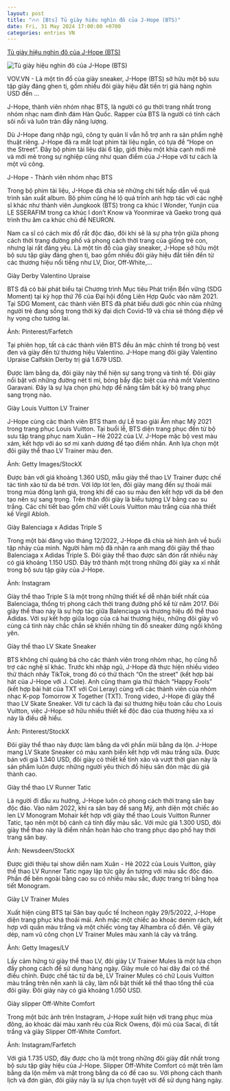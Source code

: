```yaml
---
layout: post
title: "🔥🔥 [Bts] Tủ giày hiệu nghìn đô của J-Hope (BTS)"
date: Fri, 31 May 2024 17:00:00 +0700
categories: entries VN
---
```

[Tủ giày hiệu nghìn đô của J-Hope (BTS)](https://vov.vn/giai-tri/thoi-trang/tu-giay-hieu-nghin-do-cua-j-hope-bts-post1098458.vov)

![Tủ giày hiệu nghìn đô của J-Hope (BTS)](https://vov-media.emitech.vn/sites/default/files/styles/og_image/public/2024-05/444760948_774237517834450_238513692316040394_n.png.jpg?v=1717203865)

VOV.VN - Là một tín đồ của giày sneaker, J-Hope (BTS) sở hữu một bộ sưu tập giày đáng ghen tị, gồm nhiều đôi giày hiệu đắt tiền trị giá hàng nghìn USD đến ...

J-Hope, thành viên nhóm nhạc BTS, là người có gu thời trang nhất trong nhóm nhạc nam đình đám Hàn Quốc. Rapper của BTS là người có tính cách sôi nổi và luôn tràn đầy năng lượng.

Dù J-Hope đang nhập ngũ, công ty quản lí vẫn hỗ trợ anh ra sản phẩm nghệ thuật riêng. J-Hope đã ra mắt loạt phim tài liệu ngắn, có tựa đề “Hope on the Street”. Đây bộ phim tài liệu dài 6 tập, giới thiệu một khía cạnh mới mẻ và mới mẻ trong sự nghiệp cũng như quan điểm của J-Hope với tư cách là một vũ công.

J-Hope - Thành viên nhóm nhạc BTS

Trong bộ phim tài liệu, J-Hope đã chia sẻ những chi tiết hấp dẫn về quá trình sản xuất album. Bộ phim cũng hé lộ quá trình anh hợp tác với các nghệ sĩ khác như thành viên Jungkook (BTS) trong ca khúc I Wonder, Yunjin của LE SSERAFIM trong ca khúc I don’t Know và Yoonmirae và Gaeko trong quá trình thu âm ca khúc chủ đề NEURON.

Nam ca sĩ có cách mix đồ rất độc đáo, đôi khi sẽ là sự pha trộn giữa phong cách thời trang đường phố và phong cách thời trang của giống trẻ con, nhưng lại rất đáng yêu. Là một tín đồ của giày sneaker, J-Hope sở hữu một bộ sưu tập giày đáng ghen tị, bao gồm nhiều đôi giày hiệu đắt tiền đến từ các thương hiệu nổi tiếng như LV, Dior, Off-White,…

Giày Derby Valentino Upraise

BTS đã có bài phát biểu tại Chương trình Mục tiêu Phát triển Bền vững (SDG Moment) tại kỳ họp thứ 76 của Đại hội đồng Liên Hợp Quốc vào năm 2021. Tại SDG Moment, các thành viên BTS đã phát biểu dưới góc nhìn của những người trẻ đang sống trong thời kỳ đại dịch Covid-19 và chia sẻ thông điệp về hy vọng cho tương lai.

Ảnh: Pinterest/Farfetch

Tại phiên họp, tất cả các thành viên BTS đều ăn mặc chỉnh tề trong bộ vest đen và giày đến từ thương hiệu Valentino. J-Hope mang đôi giày Valentino Upraise Calfskin Derby trị giá 1.679 USD.

Được làm bằng da, đôi giày này thể hiện sự sang trọng và tinh tế. Đôi giày nổi bật với những đường nét tỉ mỉ, bóng bẩy đặc biệt của nhà mốt Valentino Garavani. Đây là sự lựa chọn phù hợp để nâng tầm bất kỳ bộ trang phục sang trọng nào.

Giày Louis Vuitton LV Trainer

J-Hope cùng các thành viên BTS tham dự Lễ trao giải Âm nhạc Mỹ 2021 trong trang phục Louis Vuitton. Tại buổi lễ, BTS diện trang phục đến từ bộ sưu tập trang phục nam Xuân – Hè 2022 của LV. J-Hope mặc bộ vest màu xám, kết hợp với áo sơ mi xanh dương để tạo điểm nhấn. Anh lựa chọn một đôi giày thể thao LV Trainer màu đen.

Ảnh: Getty Images/StockX

Được bán với giá khoảng 1.360 USD, mẫu giày thể thao LV Trainer được chế tác tinh xảo từ da bê trơn. Với lớp lót len, đôi giày mang đến sự thoải mái trong mùa đông lạnh giá, trong khi đế cao su màu đen kết hợp với da bê đen tạo nên sự sang trọng. Trên thân đôi giày là biểu tượng LV bằng cao su trắng. Các chi tiết bao gồm chữ viết Louis Vuitton màu trắng của nhà thiết kế Virgil Abloh.

Giày Balenciaga x Adidas Triple S

Trong một bài đăng vào tháng 12/2022, J-Hope đã chia sẻ hình ảnh về buổi tập nhảy của mình. Người hâm mộ đã nhận ra anh mang đôi giày thể thao Balenciaga x Adidas Triple S. Đôi giày thể thao được săn đón rất nhiều này có giá khoảng 1.150 USD. Đây trở thành một trong những đôi giày xa xỉ nhất trong bộ sưu tập giày của J-Hope.

Ảnh: Instagram

Giày thể thao Triple S là một trong những thiết kế dễ nhận biết nhất của Balenciaga, thống trị phong cách thời trang đường phố kể từ năm 2017. Đôi giày thể thao này là sự hợp tác giữa Balenciaga và thương hiệu đồ thể thao Adidas. Với sự kết hợp giữa logo của cả hai thương hiệu, những đôi giày vô cùng cá tình này chắc chắn sẽ khiến những tín đồ sneaker đứng ngồi không yên.

Giày thể thao LV Skate Sneaker

BTS không chỉ quảng bá cho các thành viên trong nhóm nhạc, họ cũng hỗ trợ các nghệ sĩ khác. Trước khi nhập ngũ, J-Hope đã thực hiện nhiều video thử thách nhảy TikTok, trong đó có thử thách “On the street” (kết hợp bài hát của J-Hope với J. Cole). Anh cũng tham gia thử thách “Happy Fools” (kết hợp bài hát của TXT với Coi Leray) cùng với các thành viên của nhóm nhạc K-pop Tomorrow X Together (TXT). Trong video, J-Hope đi giày thể thao LV Skate Sneaker. Với tư cách là đại sứ thương hiệu toàn cầu cho Louis Vuitton, việc J-Hope sở hữu nhiều thiết kế độc đáo của thương hiệu xa xỉ này là điều dễ hiểu.

Ảnh: Pinterest/StockX

Đôi giày thể thao này được làm bằng da với phần mũi bằng da lộn. J-Hope mang LV Skate Sneaker có màu xanh biển kết hợp với màu trắng sữa. Được bán với giá 1.340 USD, đôi giày có thiết kế tinh xảo và vượt thời gian này là sản phẩm luôn được những người yêu thích đồ hiệu săn đón mặc dù giá thành cao.

Giày thể thao LV Runner Tatic

Là người đi đầu xu hướng, J-Hope luôn có phong cách thời trang sân bay độc đáo. Vào năm 2022, khi ra sân bay để sang Mỹ, anh diện một chiếc áo len LV Monogram Mohair kết hợp với giày thể thao Louis Vuitton Runner Tatic, tạo nên một bộ cánh cá tính đầy màu sắc. Với mức giá 1.300 USD, đôi giày thể thao này là điểm nhấn hoàn hảo cho trang phục dạo phố hay thời trang sân bay.

Ảnh: Newsdeen/StockX

Được giới thiệu tại show diễn nam Xuân - Hè 2022 của Louis Vuitton, giày thể thao LV Runner Tatic ngay lập tức gây ấn tượng với màu sắc độc đáo. Phần đế bên ngoài bằng cao su có nhiều màu sắc, được trang trí bằng họa tiết Monogram.

Giày LV Trainer Mules

Xuất hiện cùng BTS tại Sân bay quốc tế Incheon ngày 29/5/2022, J-Hope diện trang phục khá thoải mái. Anh mặc một chiếc áo khoác denim rách, kết hợp với quần màu trắng và một chiếc vòng tay Alhambra cổ điển. Về giày dép, nam vũ công chọn LV Trainer Mules màu xanh lá cây và trắng.

Ảnh: Getty Images/LV

Lấy cảm hứng từ giày thể thao LV, đôi giày LV Trainer Mules là một lựa chọn đầy phong cách để sử dụng hàng ngày. Giày mule có hai dây đai có thể điều chỉnh. Được chế tác từ da bê, LV Trainer Mules có chữ Louis Vuitton màu trắng trên nền xanh lá cây, làm nổi bật thiết kế thể thao tổng thể của đôi giày. Đôi giày này có giá khoảng 1.050 USD.

Giày slipper Off-White Comfort

Trong một bức ảnh trên Instagram, J-Hope xuất hiện với trang phục mùa đông, áo khoác dài màu xanh rêu của Rick Owens, đội mũ của Sacai, đi tất trắng và giày Slipper Off-White Comfort.

Ảnh: Instagram/Farfetch

Với giá 1.735 USD, đây được cho là một trong những đôi giày đắt nhất trong bộ sưu tập giày hiệu của J-Hope. Slipper Off-White Comfort có mặt trên làm bằng da lộn mềm và mặt trong bằng da có đế cao su. Với phong cách thanh lịch và đơn giản, đôi giày này là sự lựa chọn tuyệt vời để sử dụng hàng ngày.

